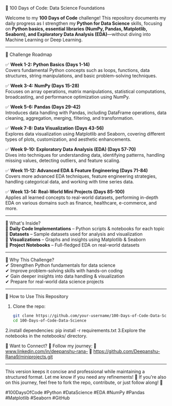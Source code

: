  🚀 100 Days of Code: Data Science Foundations  

Welcome to my **100 Days of Code** challenge! This repository documents my daily progress as I strengthen my **Python for Data Science** skills, focusing on **Python basics, essential libraries (NumPy, Pandas, Matplotlib, Seaborn), and Exploratory Data Analysis (EDA)**—without diving into Machine Learning or Deep Learning.  

---

 📅 Challenge Roadmap  

 ✅ **Week 1-2: Python Basics (Days 1-14)**  
Covers fundamental Python concepts such as loops, functions, data structures, string manipulations, and basic problem-solving techniques.  

 ✅ **Week 3-4: NumPy (Days 15-28)**  
Focuses on array operations, matrix manipulations, statistical computations, broadcasting, and performance optimization using NumPy.  

 ✅ **Week 5-6: Pandas (Days 29-42)**  
Introduces data handling with Pandas, including DataFrame operations, data cleaning, aggregation, merging, filtering, and transformation.  

 ✅ **Week 7-8: Data Visualization (Days 43-56)**  
Explores data visualization using Matplotlib and Seaborn, covering different types of plots, customization, and aesthetic enhancements.  

 ✅ **Week 9-10: Exploratory Data Analysis (EDA) (Days 57-70)**  
Dives into techniques for understanding data, identifying patterns, handling missing values, detecting outliers, and feature scaling.  

 ✅ **Week 11-12: Advanced EDA & Feature Engineering (Days 71-84)**  
Covers more advanced EDA techniques, feature engineering strategies, handling categorical data, and working with time series data.  

 ✅ **Week 13-14: Real-World Mini Projects (Days 85-100)**  
Applies all learned concepts to real-world datasets, performing in-depth EDA on various domains such as finance, healthcare, e-commerce, and more.  

---

 📂 What's Inside?  
📌 **Daily Code Implementations** – Python scripts & notebooks for each topic  
📌 **Datasets** – Sample datasets used for analysis and visualization  
📌 **Visualizations** – Graphs and insights using Matplotlib & Seaborn  
📌 **Project Notebooks** – Full-fledged EDA on real-world datasets  

---

 🎯 Why This Challenge?  
✔ Strengthen Python fundamentals for data science  
✔ Improve problem-solving skills with hands-on coding  
✔ Gain deeper insights into data handling & visualization  
✔ Prepare for real-world data science projects  

---

 📢 How to Use This Repository  
1. Clone the repo:  
   ```bash
   git clone https://github.com/your-username/100-Days-of-Code-Data-Science.git
   cd 100-Days-of-Code-Data-Science
2.install dependencies:
pip install -r requirements.txt
3.Explore the notebooks in the notebooks/ directory.

🤝 Want to Connect?
📌 Follow my journey:
🔗 www.linkedin.com/in/deepanshu-rana-
🔗 https://github.com/Deepanshu-Rana9/miniprojects.git

---

This version keeps it concise and professional while maintaining a structured format. Let me know if you need any refinements! 🚀
If you're also on this journey, feel free to fork the repo, contribute, or just follow along! 🚀

#100DaysOfCode #Python #DataScience #EDA #NumPy #Pandas #Matplotlib #Seaborn #GitHub
